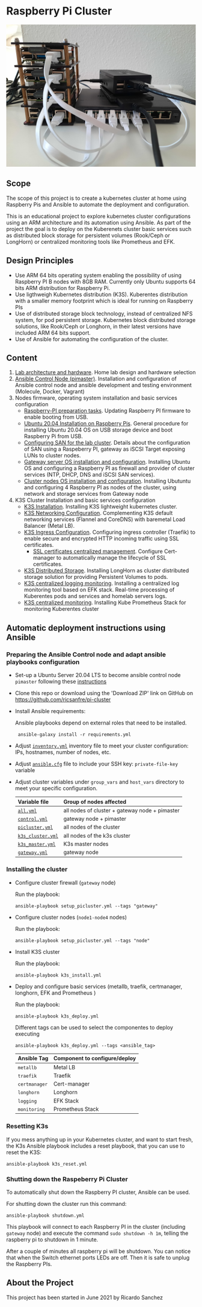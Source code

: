 # Raspberry Pi Cluster

![Pi-cluster](documentation/images/pi-cluster.png)

## Scope
The scope of this project is to create a kubernetes cluster at home using Raspberry Pis and Ansible to automate the deployment and configuration.

This is an educational project to explore kubernetes cluster configurations using an ARM architecture and its automation using Ansible. 
As part of the project the goal is to deploy on the Kuberenets cluster basic services such as distributed block storage for persistent volumes (Rook/Ceph or LongHorn) or centralized monitoring tools like Prometheus and EFK.

## Design Principles

- Use ARM 64 bits operating system enabling the possibility of using Raspberry PI B nodes with 8GB RAM. Currently only Ubuntu supports 64 bits ARM distribution for Raspberry Pi.
- Use ligthweigh Kubernetes distribution (K3S). Kuberentes distribution with a smaller memory footprint which is ideal for running on Raspberry PIs
- Use of distributed storage block technology, instead of centralized NFS system, for pod persistent storage.  Kubernetes block distributed storage solutions, like Rook/Ceph or Longhorn, in their latest versions have included ARM 64 bits support.
- Use of Ansible for automating the configuration of the cluster.

## Content

1) [Lab architecture and hardware](documentation/hardware.md). Home lab design and hardware selection
2) [Ansible Control Node (pimaster)](documentation/pimaster.md). Installation and configuration of Ansible control node and ansible development and testing environment (Molecule, Docker, Vagrant) 
3) Nodes firmware, operating system installation and basic services configuration
    - [Raspberry-PI preparation tasks](documentation/preparing_raspberrypi.md). Updating Raspberry PI firmware to enable booting from USB.
    - [Ubuntu 20.04 Installation on Raspberry Pis](documentation/installing_ubuntu.md). General procedure for installing Ubuntu 20.04 OS on USB storage device and boot Raspberry Pi from USB.
    - [Configuring SAN for the lab cluster](documentation/san_installation.md). Details about the configuration of SAN using a Raspeberry PI, gateway as iSCSI Target exposing LUNs to cluster nodes.
    - [Gateway server OS installation and configuration](documentation/gateway.md). Installing Ubuntu OS and configuring a Raspberry PI as firewall and provider of cluster services (NTP, DHCP, DNS and iSCSI SAN services).
    - [Cluster nodes OS installation and configuration](documentation/node.md). Installing Ubutuntu and configuring 4 Raspberry PI as nodes of the cluster, using network and storage services from Gateway node
4) K3S Cluster Installation and basic services configuration
    - [K3S Installation](documentation/installing_k3s.md). Installing K3S lightweight kubernetes cluster.
    - [K3S Networking Configuration](documentation/k3s_networking.md). Complementing K3S default networking services (Flannel and CoreDNS) with baremetal Load Balancer (Metal LB).
    - [K3S Ingress Configuration](documentation/ingress_controller.md). Configuring ingress controller (Traefik) to enable secure and encrypted HTTP incoming traffic using SSL certificates.
        - [SSL certificates centralized management](documentation/certmanager.md). Configure Cert-manager to automatically manage the lifecycle of SSL certificates.
    - [K3S Distributed Storage](documentation/longhorn.md). Installing LongHorn as cluster distributed storage solution for providing Persistent Volumes to pods.
    - [K3S centralized logging monitoring](documentation/logging.md). Installing a centralized log monitoring tool based on EFK stack. Real-time processing of Kuberentes pods and services and homelab servers logs.
    - [K3S centralized monitoring](documentation/monitoring.md). Installing Kube Prometheus Stack for monitoring Kuberentes cluster

## Automatic deployment instructions using Ansible

### Preparing the Ansible Control node and adapt ansible playbooks configuration


  - Set-up a Ubuntu Server 20.04 LTS to become ansible control node `pimaster` following these [instructions](documentation/pimaster.md)

  - Clone this repo or download using the 'Download ZIP' link on GitHub on https://github.com/ricsanfre/pi-cluster

  - Install Ansible requirements:

    Ansible playbooks depend on external roles that need to be installed.

    ```
     ansible-galaxy install -r requirements.yml
    ```
  
  - Adjust [`inventory.yml`](ansible/inventory.yml) inventory file to meet your cluster configuration: IPs, hostnames, number of nodes, etc.

  - Adjust [`ansible.cfg`](ansible/ansible.cfg) file to include your SSH key: `private-file-key` variable

  - Adjust cluster variables under `group_vars` and `host_vars` directory to meet your specific configuration.


      | Variable file | Group of nodes affected |
      |----|----|
      | [`all.yml`](ansible/group_vars/all.yml) | all nodes of cluster + gateway node + pimaster |
      | [`control.yml`](ansible/group_vars/control.yml) | gateway node + pimaster |
      | [`picluster.yml`](ansible/group_vars/picluster.yml) | all nodes of the cluster | 
      | [`k3s_cluster.yml`](ansible/group_vars/picluster.yml) | all nodes of the k3s cluster |
      | [`k3s_master.yml`](ansible/group_vars/k3s_master.yml) | K3s master nodes |
      | [`gateway.yml`](ansible/host_vars/gateway.yml) | gateway node |

### Installing the cluster

  - Configure cluster firewall (`gateway` node)
     
     Run the playbook:

     ```
     ansible-playbook setup_picluster.yml --tags "gateway"
     ```
  - Configure cluster nodes (`node1-node4` nodes)

     Run the playbook:

     ```
     ansible-playbook setup_picluster.yml --tags "node"
     ```
  - Install K3S cluster

     Run the playbook:

     ```
     ansible-playbook k3s_install.yml
     ```

  - Deploy and configure basic services (metallb, traefik, certmanager, longhorn, EFK and Prometheus )

     Run the playbook:

     ```
     ansible-playbook k3s_deploy.yml
     ```

     Different tags can be used to select the componentes to deploy executing

     ```
     ansible-playbook k3s_deploy.yml --tags <ansible_tag>
    ```

     | Ansible Tag | Component to configure/deploy |
     |---|---|
     | `metallb` | Metal LB |
     | `traefik` | Traefik | 
     | `certmanager` | Cert-manager |
     | `longhorn` | Longhorn |
     | `logging` | EFK Stack |
     | `monitoring` | Prometheus Stack |


### Resetting K3s

If you mess anything up in your Kubernetes cluster, and want to start fresh, the K3s Ansible playbook includes a reset playbook, that you can use to reset the K3S:

  ```
  ansible-playbook k3s_reset.yml
  ```

### Shutting down the Raspeberry Pi Cluster

To automatically shut down the Raspberry PI cluster, Ansible can be used.

For shutting down the cluster run this command:

  ```
  ansible-playbook shutdown.yml
  ```

This playbook will connect to each Raspberry PI in the cluster (including `gateway` node) and execute the command `sudo shutdown -h 1m`, telling the raspberry pi to shutdown in 1 minute.

After a couple of minutes all raspberry pi will be shutdown. You can notice that when the Switch ethernet ports  LEDs are off. Then it is safe to unplug the Raspberry PIs.

## About the Project

This project has been started in June 2021 by Ricardo Sanchez
